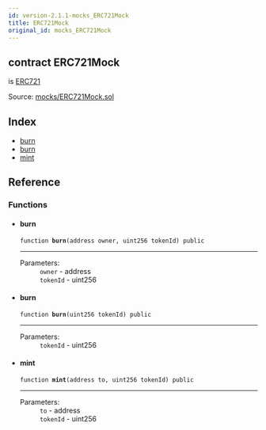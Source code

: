 ```yaml
---
id: version-2.1.1-mocks_ERC721Mock
title: ERC721Mock
original_id: mocks_ERC721Mock
---
```


<div class="contract-doc"><div class="contract"><h2 class="contract-header"><span class="contract-kind">contract</span> ERC721Mock</h2><p class="base-contracts"><span>is</span> <a href="token_ERC721_ERC721.html">ERC721</a></p><div class="source">Source: <a href="https://github.com/OpenZeppelin/zeppelin-solidity/blob/v2.1.1/contracts/mocks/ERC721Mock.sol" target="_blank">mocks/ERC721Mock.sol</a></div></div><div class="index"><h2>Index</h2><ul><li><a href="mocks_ERC721Mock.html#burn">burn</a></li><li><a href="mocks_ERC721Mock.html#burn">burn</a></li><li><a href="mocks_ERC721Mock.html#mint">mint</a></li></ul></div><div class="reference"><h2>Reference</h2><div class="functions"><h3>Functions</h3><ul><li><div class="item function"><span id="burn" class="anchor-marker"></span><h4 class="name">burn</h4><div class="body"><code class="signature">function <strong>burn</strong><span>(address owner, uint256 tokenId) </span><span>public </span></code><hr/><dl><dt><span class="label-parameters">Parameters:</span></dt><dd><div><code>owner</code> - address</div><div><code>tokenId</code> - uint256</div></dd></dl></div></div></li><li><div class="item function"><span id="burn" class="anchor-marker"></span><h4 class="name">burn</h4><div class="body"><code class="signature">function <strong>burn</strong><span>(uint256 tokenId) </span><span>public </span></code><hr/><dl><dt><span class="label-parameters">Parameters:</span></dt><dd><div><code>tokenId</code> - uint256</div></dd></dl></div></div></li><li><div class="item function"><span id="mint" class="anchor-marker"></span><h4 class="name">mint</h4><div class="body"><code class="signature">function <strong>mint</strong><span>(address to, uint256 tokenId) </span><span>public </span></code><hr/><dl><dt><span class="label-parameters">Parameters:</span></dt><dd><div><code>to</code> - address</div><div><code>tokenId</code> - uint256</div></dd></dl></div></div></li></ul></div></div></div>
